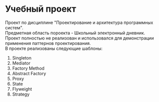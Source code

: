 # **Учебный проект**  
Проект по дисциплине "Проектирование и архитектура программных систем".  
Предметная область пороекта - Школьный электронный дневник. Проект полностью не реализован и использовался для демонстрации применения паттернов проектирования.  
В проекте реализованы следующие шаблоны:  
1. Singleton  
2. Mediator  
3. Factory Method  
4. Abstract Factory  
5. Proxy  
6. State  
7. Flyweight  
8. Strategy  
